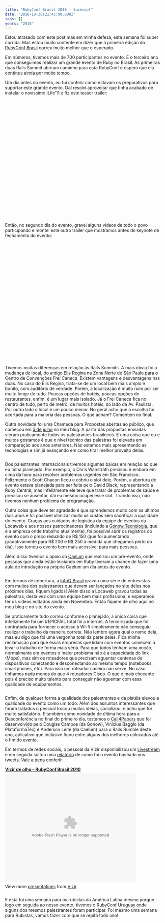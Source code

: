 ```yaml
---
title: "RubyConf Brasil 2010 - Sucesso!"
date: "2010-10-30T21:45:00.000Z"
tags: []
years: "2010"
---
```


<p></p>
<p>Estou atrasado com este post mas em minha defesa, esta semana foi super corrida. Mas estou muito contente em dizer que a primeira edição do <a href="http://www.rubyconf.com.br">RubyConf Brasil</a> correu muito melhor que o esperado.</p>
<p>Em números, tivemos mais de 700 participantes no evento. É o terceiro ano que conseguimos realizar um grande evento de Ruby no Brasil. As primeiras duas Rails Summit abriram caminho para esta RubyConf e espero que ela continue ainda por muito tempo.</p>
<p>Um dia antes do evento, eu fui conferir como estavam os preparativos para suportar este grande evento. Daí resolvi aproveitar que tinha acabado de instalar o novíssimo iLife’11 e fiz este teaser trailer:</p>
<p><object width="640" height="385">
    <param name="movie" value="http://www.youtube.com/v/9NurIbqq7AU?fs=1&amp;hl=en_US">
    <param name="allowFullScreen" value="true">
    <param name="allowscriptaccess" value="always"><embed src="http://www.youtube.com/v/9NurIbqq7AU?fs=1&amp;hl=en_US" type="application/x-shockwave-flash" allowscriptaccess="always" allowfullscreen="true" width="640" height="385">
  </object></p>
<p>Então, no segundo dia do evento, gravei alguns vídeos de todo o povo participando e montei este outro trailer que mostramos antes do keynote de fechamento do evento:</p>
<p><object width="640" height="385">
    <param name="movie" value="http://www.youtube.com/v/7tDjYOhdz8I?fs=1&amp;hl=en_US">
    <param name="allowFullScreen" value="true">
    <param name="allowscriptaccess" value="always"><embed src="http://www.youtube.com/v/7tDjYOhdz8I?fs=1&amp;hl=en_US" type="application/x-shockwave-flash" allowscriptaccess="always" allowfullscreen="true" width="640" height="385">
  </object></p>
<p></p>
<p></p>
<p>Tivemos muitas diferenças em relação às Rails Summits. A mais óbvia foi a mudança de local, do antigo Elis Regina na Zona Norte de São Paulo para o Centro de Convenções Frei Caneca. Existem vantagens e desvantagens nas duas. No caso do Elis Regina, trata-se de um local bem mais amplo e bonito, com auditório de verdade. Porém, a localização é muito ruim por ser muito longe de tudo. Poucas opções de hotéis, poucas opções de restaurantes, enfim, é um lugar mais isolado. Já o Frei Caneca fica no centro de tudo, perto de metrô, de muitos hotéis, do lado da Av. Paulista. Por outro lado o local é um pouco menor. No geral acho que a escolha foi acertada para a maioria das pessoas. O que acham? Comentem no final.</p>
<p>Outra novidade foi uma Chamada para Propostas abertas ao público, que começou em <a href="/2010/07/05/o-que-aconteceu-com-o-rails-summit">5 de julho</a> no meu blog. A partir das propostas enviadas vieram praticamente todos os palestrantes brasileiros. E uma coisa que eu e muitos gostamos é que o nível técnico das palestras foi elevada em comparação aos anos anteriores. Não estamos mais apresentando as tecnologias e sim já avançando em como tirar melhor proveito delas.</p>
<p style="text-align: center"><img src="https://s3.amazonaws.com/akitaonrails/assets/2010/10/30/Screen%20shot%202010-10-30%20at%207.30.18%20PM_original.png?1288474242" srcset="https://s3.amazonaws.com/akitaonrails/assets/2010/10/30/Screen%20shot%202010-10-30%20at%207.30.18%20PM_original.png?1288474242 2x" alt=""></p>
<p>Dos palestrantes internacionais tivemos algumas baixas em relação ao que eu tinha planejado. Por exemplo, o Chris Wanstrath precisou ir embora em cima da hora para resolver problemas urgentes em São Francisco. Felizmente o Scott Chacon ficou e cobriu o slot dele. Porém, a abertura do evento estava planejada para ser feita pelo David Black, representando a Ruby Central, mas infelizmente ele teve que tratar de problemas de saúde e precisou se ausentar, daí eu mesmo ocupei esse slot. Tirando isso, não tivemos nenhum problema de programação.</p>
<p>Outra coisa que deve ter agradado é que aprendemos muito com os últimos dois anos e foi possível otimizar muito os custos sem sacrificar a qualidade do evento. Graças aos cuidados de logística da equipe de eventos da Locaweb e aos nossos patrocinadores (incluindo a <a href="https://www.gonow.com.br">Gonow Tecnologia</a>, que é a empresa onde trabalho atualmente), foi possível abrir os registros do evento com o preço reduzido de R$ 150 (que foi aumentando gradativamente para R$ 200 e R$ 250 à medida que chegamos perto do dia). Isso tornou o evento bem mais acessível para mais pessoas.</p>
<p>Além disso tivemos o apoio da <a href="https://www.caelum.com.br/">Caelum</a> que realizou um pré-evento, onde pessoas que ainda estão iniciando em Ruby tiveram a chance de fazer uma aula de introdução na própria Caelum um dia antes do evento.</p>
<p style="text-align: center"><img src="https://s3.amazonaws.com/akitaonrails/assets/2010/10/30/Screen%20shot%202010-10-30%20at%207.28.17%20PM_original.png?1288474131" srcset="https://s3.amazonaws.com/akitaonrails/assets/2010/10/30/Screen%20shot%202010-10-30%20at%207.28.17%20PM_original.png?1288474131 2x" alt=""></p>
<p>Em termos de cobertura, a <a href="https://www.infoq.com/br">InfoQ Brasil</a> gravou uma série de entrevistas com muitos dos palestrantes que devem ser lançados no site deles nos próximos dias, fiquem ligados! Além disso a Locaweb gravou todas as palestras, desta vez com uma equipe bem mais profissiona, e esperamos ter os vídeos editados ainda em Novembro. Então fiquem de olho aqui no meu blog e no site do evento.</p>
<p>Se praticamente tudo correu conforme o planejado, a única coisa que infelizmente foi um #<span class="caps">EPICFAIL</span> total foi a internet. A terceirizada que foi contratada para fornecer o acesso à Wi-fi simplesmente não conseguiu realizar o trabalho da maneira correta. Não lembro agora qual o nome dela, mas eu digo que foi uma vergonha total da parte deles. Fica minha reclamação para que essas empresas que lidam com eventos comecem a levar o trabalho de forma mais séria. Para que todos tenham uma noção, normalmente em eventos o maior problema não é a capacidade do link (Mbps), mas sim os roteadores que precisam aguentar centenas de dispositivos conectando e desconectando ao mesmo tempo (notebooks, smartphones, etc). Para isso um roteador caseiro não serve. No caso tínhamos nada menos do que 4 roteadores Cisco. O que é mais chocante pois é preciso muito talento para conseguir não aguentar com essa qualidade de equipamentos.</p>
<p style="text-align: center"><img src="https://s3.amazonaws.com/akitaonrails/assets/2010/10/30/PA270083_original.JPG?1288474070" srcset="https://s3.amazonaws.com/akitaonrails/assets/2010/10/30/PA270083_original.JPG?1288474070 2x" alt=""></p>
<p>Enfim, de qualquer forma a qualidade dos palestrantes e da platéia elevou a qualidade do evento como um todo. Além dos assuntos interessantes que foram tratados o pessoal trocou muitas idéias, socializou, e acho que foi muito satisfatório. E também como novidade de última hora para a Desconferência no final do primeiro dia, testamos o <a href="https://call4papers.com">Call4Papers</a> que foi desenvolvido pelo Douglas Campos (da Gonow), Vinicius Baggio (da PlataformaTec) e Anderson Leite (da Caelum) para o Rails Rumble deste ano, aplicativo que inclusive ficou entre alguns dos melhores colocados até o fim do evento.</p>
<p>Em termos de redes sociais, o pessoal da Vizir disponibilizou um <a href="https://mezura.com.br/locaweb/live_streams/rubyconf-brasil-2010">Livestream</a> e em seguida soltou uma <a href="https://www.slideshare.net/myvizir/vizir-de-olho-rubyconf-brasil-2010">relatório</a> de como foi o evento baseado nos tweets. Vale a pena conferir.</p>
<p style="text-align: center"></p>
<div style="width:425px" id="__ss_5589071"><strong style="display:block;margin:12px 0 4px"><a href="https://www.slideshare.net/myvizir/vizir-de-olho-rubyconf-brasil-2010" title="Vizir de olho  - RubyConf Brasil 2010">Vizir de olho  – RubyConf Brasil 2010</a></strong><object id="__sse5589071" width="425" height="355">
    <param name="movie" value="https://static.slidesharecdn.com/swf/ssplayer2.swf?doc=vizirdeolho-rubyconf-101027222312-phpapp02&amp;stripped_title=vizir-de-olho-rubyconf-brasil-2010&amp;userName=myvizir">
    <param name="allowFullScreen" value="true">
    <param name="allowScriptAccess" value="always"><embed name="__sse5589071" src="https://static.slidesharecdn.com/swf/ssplayer2.swf?doc=vizirdeolho-rubyconf-101027222312-phpapp02&amp;stripped_title=vizir-de-olho-rubyconf-brasil-2010&amp;userName=myvizir" type="application/x-shockwave-flash" allowscriptaccess="always" allowfullscreen="true" width="425" height="355">
  </object>
  <div style="padding:5px 0 12px">View more <a href="https://www.slideshare.net/">presentations</a> from <a href="https://www.slideshare.net/myvizir">Vizir</a>.</div>
  <p></p>
</div>
<p></p>
<p></p>
<p>E esta foi uma semana para os rubistas da América Latina mesmo porque logo em seguida ao nosso evento, tivemos o <a href="https://rubyconfuruguay.org/en">RubyConf Uruguay</a> onde alguns dos mesmos palestrantes foram participar. Foi mesmo uma semana para Rubistas, vamos fazer com que se repita todo ano!</p>
<p></p>